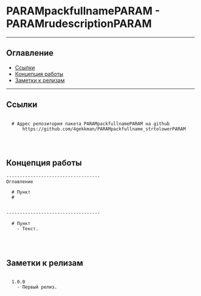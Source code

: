 # PARAMpackfullnamePARAM - PARAMrudescriptionPARAM
---
## Оглавление

  - [Ссылки](#link1)
  - [Концепция работы](#link2)
  - [Заметки к релизам](#link100)

---

## Ссылки <a id="link1"></a>
```

  # Адрес репозитория пакета PARAMpackfullnamePARAM на github
      https://github.com/4gekkman/PARAMpackfullname_strtolowerPARAM

	
			
```

## Концепция работы <a id="link2"></a>
```
-----------------------------------
Оглавление

  # Пункт
  #


-----------------------------------

  # Пункт
    - Текст.




```

## Заметки к релизам <a id="link100"></a>
```

  1.0.0
    - Первый релиз.

```











